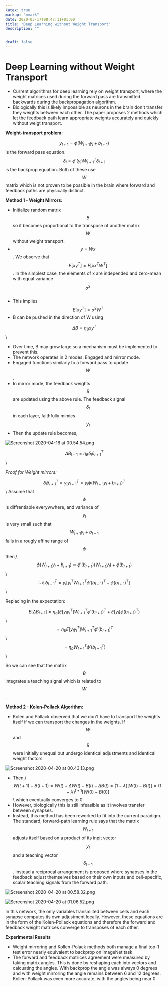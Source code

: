 ```yaml
---
katex: true
markup: "mmark"
date: 2020-03-17T08:47:11+01:00
title: "Deep Learning without Weight Transport"
description: "" 


draft: false
---
```


# Deep Learning without Weight Transport

* Current algorithms for deep learning rely on weight transport, where the weight matrices used during the forward pass are transmitted backwards during the backpropagation algorithm.
* Biologically this is likely impossible as neurons in the brain don't transfer they weights between each other. The paper proposes 2 methods which let the feedback path learn appropriate weights accurately and quickly without weigt transport.

**Weight-transport problem:**

$$y_{l+1}=\phi(W_{l+1}y_l+b_{l+1})$$  is the forward pass equation.
$$\delta_l=\phi'(y_l)W^T_{l+1}\delta_{l+1}$$  is the backprop equation.
Both of these use $$W$$ matrix which is not proven to be possible in the brain where forward and feedback paths are physically distinct.

**Method 1 - Weight Mirrors:**

* Initialize random matrix $$B$$ so it becomes proportional to the transpose of another matrix $$W$$ without weight transport.
* $$y = Wx$$. We observe that $$E[xy^T]=E[xx^TW^T]$$. In the simplest case, the elements of x are independed and zero-mean with equal variance $$\sigma^2$$.
* This implies $$E[xy^T]=\sigma^2W^T$$
* B can be pushed in the direction of W using 

$$\Delta B=\eta_Bxy^T$$\\

* Over time, B may grow large so a mechanism must be implemented to prevent this.
* The network operates in 2 modes. Engaged and mirror mode.
* Engaged functions similarly to a forward pass to update $$W$$.
* In mirror mode, the feedback weights $$B$$ are updated using the above rule. The feedback signal $$\delta_l$$ in each layer, faithfully mimics $$y_l$$
* Then the update rule becomes,

![Screenshot 2020-04-18 at 00.54.54.png](:/attachments/9865435e.png)

$$\Delta B_{l+1}=\eta_B\delta_l\delta_{l+1}^T$$\\

*Proof for Weight mirrors:*

$$\delta_l\delta_{l+1}^T=y_ly_{l+1}^T=y_l\phi(W_{l+1}y_l+b_{l+1})^T$$\\
Assume that $$\phi$$ is diffrentiable everywwhere, and variance of $$y_l$$ is very small such that $$W_{l+1}y_l+b_{l+1}$$ falls in a rougly affine range of $$\phi$$ then,\\
$$\phi(W_{l+1}y_l+b_{l+1})\approx\phi'(b_{l+1})(W_{l+1}y_l)+\phi(b_{l+1})$$\\
$$\therefore \delta_l\delta_{l+1}^T\approx y_l[y_l^TW_{l+1}^T\phi'(b_{l+1})^T+\phi(b_{l+1})^T]$$\\

Replacing in the expectation:

$$E[\Delta B_{l+1}]\approx\eta_b(E[y_ly_l^T]W_{l+1}^T\phi'(b_{l+1})^T+E[y_l]\phi(b_{l+1})^T)$$\\
$$=\eta_bE[y_ly_l^T]W_{l+1}^T\phi'(b_{l+1})^T$$\\
$$=\eta_bW_{l+1}^T\phi'(b_{l+1}^T)$$\\

So we can see that the matrix $$B$$ integrates a teaching signal which is related to $$W$$.


**Method 2 - Kolen-Pollack Algorithm:**

* Kolen and Pollack observed that we don't have to transport the weights itself if we can transport the changes in the weights. If $$W$$ and $$B$$ were initially unequal but undergo identical adjustments and identical weight factors 

![Screenshot 2020-04-20 at 00.43.13.png](/attachments/251a7f66.png)

* Then,\\
$$W(t+1) - B(t+1) = W(t) + \Delta W(t) - B(t) - \Delta B(t) = (1-\lambda)[W(t)-B(t)] = (1-\lambda)^{t+1}[W(0)-B(0)] $$\\
which eventually converges to 0.
* However, biologically this is still infeasible as it involves transfer between synapses.
* Instead, this method has been reworked to fit into the current paradigm. The standard, forward-path learning rule says that the matrix $$W_{l+1}$$ adjusts itself based on a product of its inpit vector $$y_l$$ and a teaching vector $$\delta_{l+1}$$. Instead a reciprocal arrangement is proposed where synapses in the feedback adjust themselves based on their own inputs and cell-specific, scalar teaching signals from the forward path. 


![Screenshot 2020-04-20 at 00.58.32.png](/attachments/7f4b9d5b.png)

![Screenshot 2020-04-20 at 01.06.52.png](/attachments/b946c9ce.png)

In this network, the only variables transmiited between cells and each synapse computes its own adjustment locally. However, these equations are in the form of the Kolen-Pollack equations and therefore the forward and feedback weight matrices converge to transposes of each other.

**Experimental Results**

* Weight mirroring and Kollen-Polack methods both manage a final top-1 test error nearly equivalent to backprop on ImageNet task.
* The forward and feedback matrices agreement were measured by taking matrix angles. This is done by reshaping each into vectors and calcuating the angles. With backprop the angle was always 0 degrees and with weight mirroring the angle remains between 6 and 12 degrees. Kollen-Pollack was even more accurate, with the angles being near 0.
